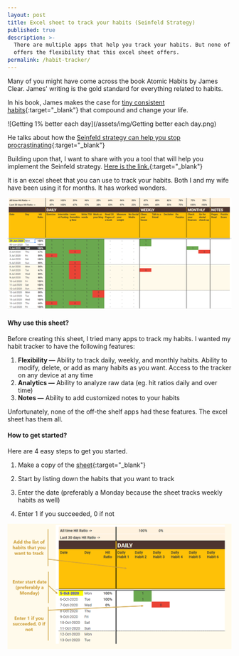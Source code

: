 ```yaml
---
layout: post
title: Excel sheet to track your habits (Seinfeld Strategy)
published: true
description: >-
  There are multiple apps that help you track your habits. But none of them
  offers the flexibility that this excel sheet offers.
permalink: /habit-tracker/
---
```


Many of you might have come across the book Atomic Habits by James Clear. James' writing is the gold standard for everything related to habits. 

In his book, James makes the case for [tiny consistent habits](https://jamesclear.com/habits){:target="_blank"} that compound and change your life.

![Getting 1% better each day](/assets/img/Getting better each day.png) 

He talks about how the [Seinfeld strategy can help you stop procrastinating](https://jamesclear.com/stop-procrastinating-seinfeld-strategy){:target="_blank"}

Building upon that, I want to share with you a tool that will help you implement the Seinfeld strategy. [Here is the link.](https://docs.google.com/spreadsheets/d/1xQd2uBECCaiVJLBC5aaMa4lrMl4SHlrrGIJNXu-DYRc/edit?usp=sharing){:target="_blank"}

It is an excel sheet that you can use to track your habits. Both I and my wife have been using it for months. It has worked wonders.
 
![Excel sheet that tracks your habits](/assets/img/sample-habit-tracker.png)  


#### **Why use this sheet?** 

Before creating this sheet, I tried many apps to track my habits. I wanted my habit tracker to have the following features:  

1. **Flexibility —**  Ability to track daily, weekly, and monthly habits. Ability to modify, delete, or add as many habits as you want. Access to the tracker on any device at any time 
2. **Analytics —**  Ability to analyze raw data (eg. hit ratios daily and over time)  
3. **Notes —** Ability to add customized notes to your habits

Unfortunately, none of the off-the shelf apps had these features. The excel sheet has them all. 

#### **How to get started?**

Here are 4 easy steps to get you started. 

1. Make a copy of the [sheet](https://docs.google.com/spreadsheets/d/1xQd2uBECCaiVJLBC5aaMa4lrMl4SHlrrGIJNXu-DYRc/edit?usp=sharing){:target="_blank"}

2. Start by listing down the habits that you want to track

3. Enter the date (preferably a Monday because the sheet tracks weekly habits as well) 

4. Enter 1 if you succeeded, 0 if not 

![Get started to track your habits](/assets/img/get-started-habit-tracker.png)

